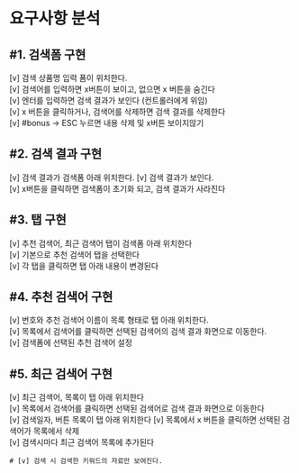 <h1>요구사항 분석</h1>

<h2>#1. 검색폼 구현</h2>
<p>
    [v] 검색 상품명 입력 폼이 위치한다.<br> 
    [v] 검색어를 입력하면 x버튼이 보이고, 없으면 x 버튼을 숨긴다<br>
    [v] 엔터를 입력하면 검색 결과가 보인다 (컨트롤러에게 위임)<br>
    [v] x 버튼을 클릭하거나, 검색어를 삭제하면 검색 결과를 삭제한다<br>
    [v] #bonus -> ESC 누르면 내용 삭제 및 x버튼 보이지않기<br>
</p>

<h2>#2. 검색 결과 구현</h2>
<p>
    [v] 검색 결과가 검색폼 아래 위치한다.
    [v] 검색 결과가 보인다.<br>
    [v] x버튼을 클릭하면 검색폼이 초기화 되고, 검색 결과가 사라진다<br>
</p>

<h2>#3. 탭 구현</h2>
<p>
    [v] 추천 검색어, 최근 검색어 탭이 검색폼 아래 위치한다<br> 
    [v] 기본으로 추천 검색어 탭을 선택한다<br> 
    [v] 각 탭을 클릭하면 탭 아래 내용이 변경된다<br> 
</p>

<h2>#4. 추천 검색어 구현</h2>
<p>
    [v] 번호와 추천 검색어 이름이 목록 형태로 탭 아래 위치한다.<br>
    [v] 목록에서 검색어를 클릭하면 선택된 검색어의 검색 결과 화면으로 이동한다.<br>
    [v] 검색폼에 선택된 추천 검색어 설정
</p>

<h2>#5. 최근 검색어 구현</h2>
<p>
    [v] 최근 검색어, 목록이 탭 아래 위치한다<br>
    [v] 목록에서 검색어를 클릭하면 선택된 검색어로 검색 결과 화면으로 이동한다<br>
    [v] 검색일자, 버튼 목록이 탭 아래 위치한다
    [v] 목록에서 x 버튼을 클릭하면 선택된 검색어가 목록에서 삭제<br>
    [v] 검색시마다 최근 검색어 목록에 추가된다<br>

    # [v] 검색 시 검색한 키워드의 자료만 보여진다.

</p>
